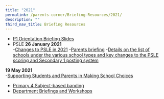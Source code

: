 ```yaml
---
title: "2021"
permalink: /parents-corner/Briefing-Resources/2021/
description: ""
third_nav_title: Briefing Resources
---
```

*   [P1 Orientation Briefing Slides](/files/P1%20e-orientation%202021_Main%20Session.pdf)
*   PSLE
**26 January 2021**  
\-[Changes to PSLE in 2021](/files/Summary-of-PSLE-Changes-in-2021.pdf)
\-[Parents briefing](/files/Parents%20Briefing%20DeckGreenwood%20Final.pdf)
\-[Details on the list of schools under the various school types and key changes to the PSLE scoring and Secondary 1 posting system](https://www.moe.gov.sg/microsites/psle-fsbb)  
  
**19 May 2021**  
\-[Supporting Students and Parents in Making School Choices](/files/Final%20Parent%20Engagement%20Deck%20Dated%2019%20May%202021.pdf)
*   [Primary 4 Subject-based banding](https://greenwoodpri-moe-edu-sg-admin.cwp.sg/parents-corner/briefing-resources/2021/primary-4-subject-based-banding)
*   [Department Briefings and Workshops](https://greenwoodpri-moe-edu-sg-admin.cwp.sg/parents-corner/briefing-resources/2021/department-briefings-and-workshops)
